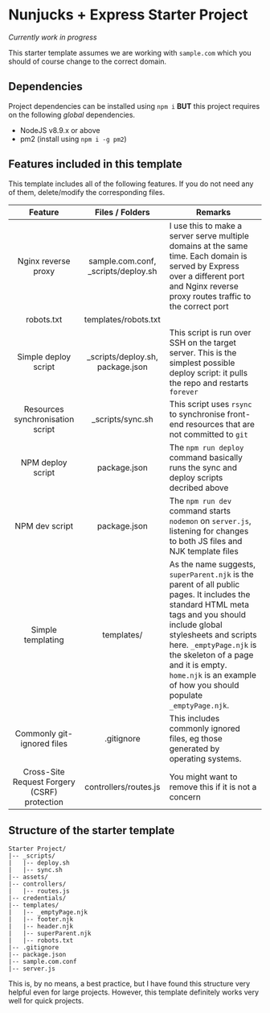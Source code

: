 # Nunjucks + Express Starter Project

*Currently work in progress*

This starter template assumes we are working with `sample.com` which you should of course change to the correct domain. 

## Dependencies

Project dependencies can be installed using ```npm i``` **BUT** this project requires on the following *global* dependencies.

- NodeJS v8.9.x or above
- pm2 (install using `npm i -g pm2`)

## Features included in this template

This template includes all of the following features. If you do not need any of them, delete/modify the corresponding files. 

| Feature | Files / Folders | Remarks|
|:---:|:---:|---|
| Nginx reverse proxy |  sample.com.conf, _scripts/deploy.sh | I use this to make a server serve multiple domains at the same time. Each domain is served by Express over a different port and Nginx reverse proxy routes traffic to the correct port |
| robots.txt | templates/robots.txt |  |
| Simple deploy script | _scripts/deploy.sh, package.json | This script is run over SSH on the target server. This is the simplest possible deploy script: it pulls the repo and restarts `forever` |
| Resources synchronisation script | _scripts/sync.sh | This script uses `rsync` to synchronise front-end resources that are not committed to `git` |
| NPM deploy script | package.json | The `npm run deploy` command basically runs the sync and deploy scripts decribed above |
| NPM dev script | package.json | The `npm run dev` command starts `nodemon` on `server.js`, listening for changes to both JS files and NJK template files |
| Simple templating | templates/ | As the name suggests, `superParent.njk` is the parent of all public pages. It includes the standard HTML meta tags and you should include global stylesheets and scripts here. `_emptyPage.njk` is the skeleton of a page and it is empty. `home.njk` is an example of how you should populate `_emptyPage.njk`. |
| Commonly git-ignored files | .gitignore | This includes commonly ignored files, eg those generated by operating systems. |
| Cross-Site Request Forgery (CSRF) protection| controllers/routes.js | You might want to remove this if it is not a concern |


## Structure of the starter template

```
Starter Project/
|-- _scripts/
|   |-- deploy.sh
|   |-- sync.sh
|-- assets/
|-- controllers/
|   |-- routes.js
|-- credentials/
|-- templates/
|   |-- _emptyPage.njk
|   |-- footer.njk
|   |-- header.njk
|   |-- superParent.njk
|   |-- robots.txt
|-- .gitignore
|-- package.json
|-- sample.com.conf
|-- server.js
```
This is, by no means, a best practice, but I have found this structure very helpful even for large projects. However, this template definitely works very well for quick projects. 